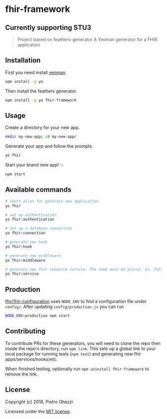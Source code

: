# fhir-framework

## Currently supporting STU3
> Project based on feathers-generator
> A Yeoman generator for a FHIR application

## Installation

First you need install [yeoman](http://yeoman.io/).

```bash
npm install -g yo
```

Then install the feathers generator.

```bash
npm install -g yo fhir-framework
```

## Usage

Create a directory for your new app.

```bash
mkdir my-new-app; cd my-new-app/
```

Generate your app and follow the prompts.

```bash
yo fhir
```

Start your brand new app! 💥

```bash
npm start
```

## Available commands

```bash
# short alias for generate new application
yo fhir

# set up authentication
yo fhir:authentication

# set up a database connection
yo fhir:connection

# generate new hook
yo fhir:hook

# generate new middleware
yo fhir:middleware

# generate new fhir resource service. The name must be plural. Ex. Patients, Observations, MedicationRequests
yo fhir:service
```

## Production
[fhir/fhir-configuration](https://github.com/feathersjs/feathers-configuration) uses `NODE_ENV` to find a configuration file under `config/`. After updating `config/production.js` you can run 

```bash
NODE_ENV=production npm start
```

## Contributing

To contribute PRs for these generators, you will need to clone the repo
then inside the repo's directory, run `npm link`. This sets up a global
link to your local package for running tests (`npm test`) and generating
new fhir apps/services/hooks/etc.

When finished testing, optionally run `npm uninstall fhir-framework` to remove
the link.

## License

Copyright (c) 2018, Pietro Ghezzi

Licensed under the [MIT license](LICENSE).
